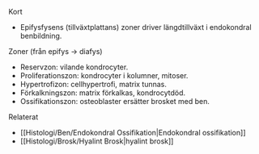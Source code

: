 Kort
- Epifysfysens (tillväxtplattans) zoner driver längdtillväxt i endokondral benbildning.

Zoner (från epifys → diafys)
- Reservzon: vilande kondrocyter.
- Proliferationszon: kondrocyter i kolumner, mitoser.
- Hypertrofizon: cellhypertrofi, matrix tunnas.
- Förkalkningszon: matrix förkalkas, kondrocytdöd.
- Ossifikationszon: osteoblaster ersätter brosket med ben.

Relaterat
- [[Histologi/Ben/Endokondral Ossifikation|Endokondral ossifikation]]
- [[Histologi/Brosk/Hyalint Brosk|hyalint brosk]]

